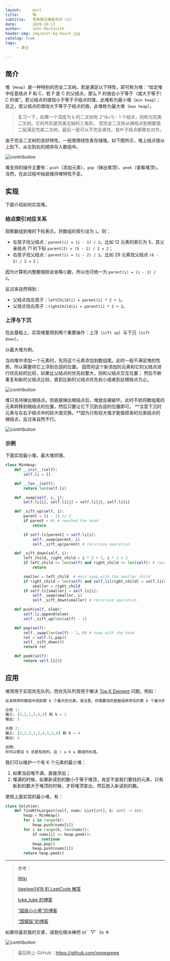 ```yaml
---
layout:     post
title:      堆
subtitle:   常用算法模板系列（九）
date:       2020-10-13
author:     John Mactavish
header-img: img/post-bg-beach.jpg
catalog: true
tags:
     - 算法

---
```


## 简介

堆（`Heap`）是一种特别的完全二叉树。若是满足以下特性，即可称为堆：“给定堆中任意结点 P 和 C，若 P 是 C 的父结点，那么 P 的值会小于等于（或大于等于） C 的值”。若父结点的值恒小于等于子结点的值，此堆称为最小堆（`min heap`）；反之，若父结点的值恒大于等于子结点的值，此堆称为最大堆（`max heap`）。

> 复习一下，如果一个深度为 k 的二叉树有 2^(k+1) - 1 个结点，则称为完美二叉树。它的外形是完美无缺的三角形。
> 而完全二叉树从根结点到倒数第二层满足完美二叉树，最后一层可以不完全填充，其叶子结点都靠左对齐。

由于完全二叉树的良好特性，一般使用线性表存储堆。如下图所示，堆上结点按从上到下、从左到右的顺序存入数组中。

![contribution](https://raw.githubusercontent.com/gonearewe/gonearewe.github.io/master/img/post-2021-heap-order.jpg)

堆支持的操作主要有：`push`（添加元素）、`pop`（弹出堆顶）、`peek`（查看堆顶）。当然，在此过程中始装维持堆特性不变。

## 实现

下面介绍如何实现堆。

### 结点索引对应关系

观察数组到堆的下标表示。将数组的索引设为 `i`。则：

- 左孩子找父结点：`parent(i) = (i - 1) / 2`。比如 12 元素的索引为 5，其父亲结点 71 的下标 `parent(2) = (5 - 1) / 2 = 2`；
- 右孩子找父结点：`parent(i) = (i - 2) / 2`。比如 29 元素找父结点 `(6 - 2) / 2 = 2`；

因为计算机内整数相除会省略小数，所以也可统一为 `parent(i) = (i - 1) / 2`。

反过来自然得到：

- 父结点找左孩子：`leftChild(i) = parent(i) * 2 + 1`。
- 父结点找右孩子：`rightChild(i) = parent(i) * 2 + 2`。

### 上浮与下沉

在此基础上，实现堆要用到两个重要操作：上浮（`sift up`）与下沉（`sift down`）。

以最大堆为例。

当向堆中添加一个元素时，先将这个元素添加到数组尾。此时一般不满足堆的性质，所以需要将它上浮到合适的位置。
因而将这个新添加的元素和它的父结点进行优先权的比较，如果比父结点的优先权要大，则和父结点交互位置；
然后不断重复和新的父结点比较，直到比新的父结点优先权小或者到达根结点为止。

![contribution](https://raw.githubusercontent.com/gonearewe/gonearewe.github.io/master/img/post-2021-heap-sift-up.jpg)

堆只支持弹出根结点。但直接弹出根结点后，堆就会被破坏。此时不妨将数组尾的元素转移到根结点的位置，然后只要让它下沉到合适的位置即可。
**注意下沉时元素与左右子结点中的较大值交换。**因为只有较大值才能做原来的兄弟结点的根结点，反过来自然不行。

![contribution](https://raw.githubusercontent.com/gonearewe/gonearewe.github.io/master/img/post-2021-heap-sift-down.jpg)

### 示例

下面实现最小堆，最大堆同理。

```py
class MinHeap:
    def __init__(self):
        self.li = []

    def __len__(self):
        return len(self.li)

    def _swap(self, i, j):
        self.li[i], self.li[j] = self.li[j], self.li[i]

    def _sift_up(self, i):
        parent = (i - 1) // 2
        if parent < 0: # reached the head
            return

        if self.li[parent] > self.li[i]:
            self._swap(parent, i)
            self._sift_up(parent) # recursive operation

    def _sift_down(self, i):
        left_child, right_child = i * 2 + 1, i * 2 + 2
        if left_child >= len(self) and right_child >= len(self): # reached the last
            return

        smaller = left_child  # must swap with the smaller child
        if right_child < len(self) and self.li[right_child] < self.li[smaller]:
            smaller = right_child
        if self.li[smaller] < self.li[i]:
            self._swap(smaller, i)
            self._sift_down(smaller) # recursive operation

    def push(self, elem):
        self.li.append(elem)
        self._sift_up(len(self) - 1)

    def pop(self):
        self._swap(len(self) - 1, 0) # swap with the head
        ret = self.li.pop()
        self._sift_down(0)
        return ret

    def peek(self):
        return self.li[0]
```

## 应用

堆常用于实现优先队列，而优先队列常用于解决 [Top K Element](https://leetcode-cn.com/problems/kth-largest-element-in-an-array) 问题。例如：

```py
在未排序的数组中找到第 k 个最大的元素。请注意，你需要找的是数组排序后的第 k 个最大的元素，而不是第 k 个不同的元素。

示例 1:
输入: [3,2,1,5,6,4] 和 k = 2
输出: 5

示例 2:
输入: [3,2,3,1,2,4,5,5,6] 和 k = 4
输出: 4

说明:
你可以假设 k 总是有效的，且 1 ≤ k ≤ 数组的长度。
```

我们可以维护一个有 K 个元素的最小堆：

1. 如果当前堆不满，直接添加；
2. 堆满的时候，如果新读到的数小于等于堆顶，肯定不是我们要找的元素，只有新到的数大于堆顶的时候，才将堆顶拿出，然后放入新读到的数。

使用上面实现的最小堆，有：

```py
class Solution:
    def findKthLargest(self, nums: List[int], k: int) -> int:
        heap = MinHeap()
        for i in range(k):
            heap.push(nums[i])
        for i in range(k, len(nums)):
            if nums[i] <= heap.peek():
                continue
            heap.pop()
            heap.push(nums[i])
        return heap.peek()
```

---
> 参考：
>
> [Wiki](https://zh.wikipedia.org/wiki/%E5%A0%86%E7%A9%8D)
>
> [liweiwei1419 的 LeetCode 解答](https://leetcode-cn.com/problems/kth-largest-element-in-an-array/solution/partitionfen-er-zhi-zhi-you-xian-dui-lie-java-dai-/)
> 
> [tuke_tuke 的博客](https://blog.csdn.net/tuke_tuke/article/details/50357939)
> 
> [“超级小小黑”的博客](https://www.cnblogs.com/hello-shf/p/11393655.html)
> 
> [“西檬饭”的博客](https://blog.csdn.net/qq_23869697/article/details/82735088)

如果你喜欢我的文章，请我吃根冰棒吧  (o゜▽゜)o ☆

![contribution](https://raw.githubusercontent.com/gonearewe/gonearewe.github.io/master/img/contribution.jpg)

> 最后附上 GitHub：<https://github.com/gonearewe>
